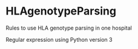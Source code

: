 # HLAgenotypeParsing
Rules to use HLA genotype parsing in one hospital 

Regular expression using Python version 3

